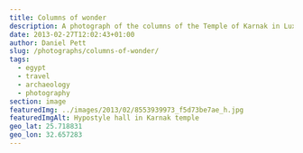 ```yaml
---
title: Columns of wonder
description: A photograph of the columns of the Temple of Karnak in Luxor, Egypt
date: 2013-02-27T12:02:43+01:00
author: Daniel Pett
slug: /photographs/columns-of-wonder/
tags:
  - egypt
  - travel
  - archaeology
  - photography
section: image
featuredImg: ../images/2013/02/8553939973_f5d73be7ae_h.jpg
featuredImgAlt: Hypostyle hall in Karnak temple
geo_lat: 25.718831
geo_lon: 32.657283
---
```

